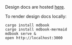 Design docs are hosted [here](https://smithy-lang.github.io/smithy-rs/design/).

To render design docs locally:
```
cargo install mdbook
cargo install mdbook-mermaid
mdbook serve &
open http://localhost:3000
```
